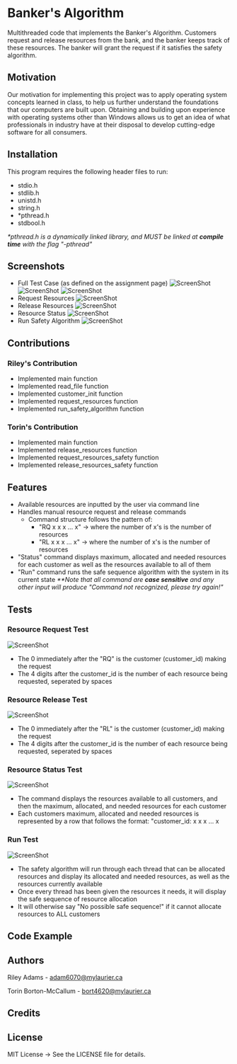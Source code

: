# Banker's Algorithm
Multithreaded code that implements the Banker's Algorithm. Customers request and release resources from the bank, and the banker keeps track of these resources. The banker will grant the request if it satisfies the safety algorithm.
## Motivation
Our motivation for implementing this project was to apply operating system concepts learned in class, to help us further understand the foundations that our computers are built upon.
Obtaining and building upon experience with operating systems other than Windows allows us to get an idea of what professionals in industry have at their disposal to develop cutting-edge software for all consumers.
## Installation
This program requires the following header files to run:
* stdio.h
* stdlib.h
* unistd.h
* string.h
* *pthread.h
* stdbool.h

_*pthread.h is a dynamically linked library, and MUST be linked at **compile time** with the flag "-pthread"_
## Screenshots
* Full Test Case (as defined on the assignment page)
![ScreenShot](resources/CLI_input_capture.png) <img align="left">
![ScreenShot](resources/full_test_case_capture_part1.png)
![ScreenShot](resources/full_test_case_capture_part2.png)
* Request Resources
![ScreenShot](resources/request_resource_capture.png)
* Release Resources
![ScreenShot](resources/release_resources_capture.png)
* Resource Status
![ScreenShot](resources/resource_status_capture.png)
* Run Safety Algorithm
![ScreenShot](resources/run_safety_capture.png)
## Contributions
### Riley's Contribution
* Implemented main function
* Implemented read_file function
* Implemented customer_init function
* Implemented request_resources function
* Implemented run_safety_algorithm function
### Torin's Contribution
* Implemented main function
* Implemented release_resources function
* Implemented request_resources_safety function
* Implemented release_resources_safety function

## Features
* Available resources are inputted by the user via command line
* Handles manual resource request and release commands
    * Command structure follows the pattern of:
        * "RQ x x x ... x" -> where the number of x's is the number of resources
        * "RL x x x ... x" -> where the number of x's is the number of resources
* "Status" command displays maximum, allocated and needed resources for each customer as well as the resources available to all of them
* "Run" command runs the safe sequence algorithm with the system in its current state 
_**Note that all command are **case sensitive** and any other input will produce "Command not recognized, please try again!"_
## Tests
### Resource Request Test
![ScreenShot](resources/request_resource_capture.png)
* The 0 immediately after the "RQ" is the customer (customer_id) making the request
* The 4 digits after the customer_id is the number of each resource being requested, seperated by spaces
### Resource Release Test
![ScreenShot](resources/release_resource_capture.png)
* The 0 immediately after the "RL" is the customer (customer_id) making the request
* The 4 digits after the customer_id is the number of each resource being requested, seperated by spaces
### Resource Status Test
![ScreenShot](resources/resource_status_capture.png)
* The command displays the resources available to all customers, and then the maximum, allocated, and needed resources for each customer
* Each customers maximum, allocated and needed resources is represented by a row that follows the format: "customer_id: x x x ... x
### Run Test
![ScreenShot](resources/run_safety_capture.png)
* The safety algorithm will run through each thread that can be allocated resources and display its allocated and needed resources, as well as the resources currently available
* Once every thread has been given the resources it needs, it will display the safe sequence of resource allocation
* It will otherwise say "No possible safe sequence!" if it cannot allocate resources to ALL customers
## Code Example


## Authors
Riley Adams - adam6070@mylaurier.ca

Torin Borton-McCallum - bort4620@mylaurier.ca

## Credits


## License
MIT License -> See the LICENSE file for details.
